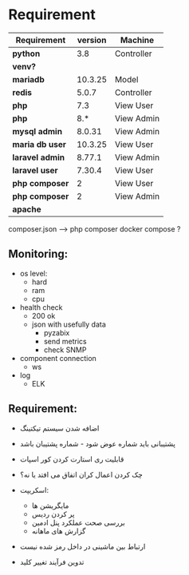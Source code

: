 # Requirement

| **Requirement**   | **version** |**Machine**|
|-------------------|-------------|-----------|
| **python**        | 3\.8        |Controller |
| **venv?**         |||
| **mariadb**       | 10\.3\.25   |Model      |
| **redis**         | 5\.0\.7     |Controller |
| **php**           | 7\.3        |View User  |
| **php**           | 8\.*        |View Admin |
| **mysql admin**   | 8\.0\.31    |View Admin |
| **maria db user** | 10\.3\.25   |View User  |
| **laravel admin** | 8\.77\.1    |View Admin |
| **laravel user**  | 7\.30\.4    |View User  |
| **php composer**  | 2           |View User  |
| **php composer**  | 2           |View Admin |
| **apache**        |||

composer.json --> php composer
docker compose ?

## Monitoring:

- os level:
    - hard
    - ram
    - cpu
- health check
    - 200 ok
    - json with usefully data
        - pyzabix
        - send metrics
        - check SNMP
- component connection
    - ws
- log
    - ELK

## Requirement:

- اضافه شدن سیستم تیکتینگ
- پشتیبانی باید شماره عوض شود - شماره پشتیبان باشد
- قابلیت ری استارت کردن کور اسپات
- چک کردن اعمال کران اتفاق می افتد یا نه؟
- اسکریپت:
    - مایگریشن ها
    - پر کردن ردیس
    - بررسی صحت عملکرد پنل ادمین
    - گزارش های ماهانه


- ارتباط بین ماشینی در داخل رمز شده نیست
- تدوین فرآیند تغییر کلید